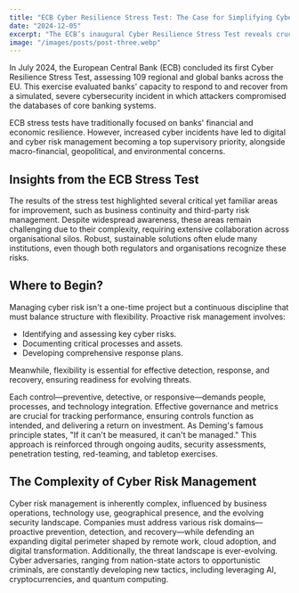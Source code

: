 ```yaml
---
title: "ECB Cyber Resilience Stress Test: The Case for Simplifying Cyber Risk Management"
date: "2024-12-05"
excerpt: "The ECB’s inaugural Cyber Resilience Stress Test reveals crucial insights into banks’ preparedness for cyber incidents. This article emphasises the need for streamlined cyber risk management strategies that combine proactive measures and flexible response plans to effectively mitigate complex risks in an ever-evolving threat landscape."
image: "/images/posts/post-three.webp"
---
```



In July 2024, the European Central Bank (ECB) concluded its first Cyber Resilience Stress Test, assessing 109 regional and global banks across the EU. This exercise evaluated banks' capacity to respond to and recover from a simulated, severe cybersecurity incident in which attackers compromised the databases of core banking systems.

ECB stress tests have traditionally focused on banks' financial and economic resilience. However, increased cyber incidents have led to digital and cyber risk management becoming a top supervisory priority, alongside macro-financial, geopolitical, and environmental concerns.

## Insights from the ECB Stress Test

The results of the stress test highlighted several critical yet familiar areas for improvement, such as business continuity and third-party risk management. Despite widespread awareness, these areas remain challenging due to their complexity, requiring extensive collaboration across organisational silos. Robust, sustainable solutions often elude many institutions, even though both regulators and organisations recognize these risks.

## Where to Begin?

Managing cyber risk isn't a one-time project but a continuous discipline that must balance structure with flexibility. Proactive risk management involves:

- Identifying and assessing key cyber risks.
- Documenting critical processes and assets.
- Developing comprehensive response plans.

Meanwhile, flexibility is essential for effective detection, response, and recovery, ensuring readiness for evolving threats.

Each control—preventive, detective, or responsive—demands people, processes, and technology integration. Effective governance and metrics are crucial for tracking performance, ensuring controls function as intended, and delivering a return on investment. As Deming's famous principle states, "If it can't be measured, it can't be managed." This approach is reinforced through ongoing audits, security assessments, penetration testing, red-teaming, and tabletop exercises.

## The Complexity of Cyber Risk Management

Cyber risk management is inherently complex, influenced by business operations, technology use, geographical presence, and the evolving security landscape. Companies must address various risk domains—proactive prevention, detection, and recovery—while defending an expanding digital perimeter shaped by remote work, cloud adoption, and digital transformation.
Additionally, the threat landscape is ever-evolving. Cyber adversaries, ranging from nation-state actors to opportunistic criminals, are constantly developing new tactics, including leveraging AI, cryptocurrencies, and quantum computing.
